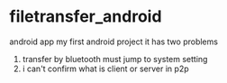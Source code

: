 # filetransfer_android
android app
my first android project
it has two problems
1. transfer by bluetooth must jump to system setting
1. i can't confirm what is client or server in p2p
